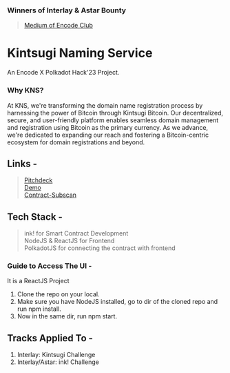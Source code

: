 ### Winners of Interlay & Astar Bounty

> [Medium of Encode Club](https://medium.com/encode-club/encode-x-polkadot-spring-2023-hackathon-prizewinners-and-summary-3919e78a42d0) <br />
# Kintsugi Naming Service 
An Encode X Polkadot Hack'23 Project. 

### Why KNS? 
At KNS, we're transforming the domain name registration process by harnessing the power of Bitcoin through Kintsugi Bitcoin. Our decentralized, secure, and user-friendly platform enables seamless domain management and registration using Bitcoin as the primary currency. As we advance, we're dedicated to expanding our reach and fostering a Bitcoin-centric ecosystem for domain registrations and beyond. <br />

## Links - 
> [Pitchdeck](https://drive.google.com/file/d/1X6G4AuZqwpkd3l1zJfx7URfhuABxSzVQ/view) <br />
> [Demo](https://www.youtube.com/watch?v=XOSgebfi6gM) <br />
> [Contract-Subscan](https://shibuya.subscan.io/wasm_contract/bD5Bj1czhW6tsGaiAbzBbE8vh3BVUzhahPRGC6YeEPvfZzb) <br /> 

## Tech Stack - 
> ink! for Smart Contract Development <br />
> NodeJS & ReactJS for Frontend <br />
> PolkadotJS for connecting the contract with frontend <br />

### Guide to Access The UI - 
It is a ReactJS Project

1) Clone the repo on your local.
2) Make sure you have NodeJS installed, go to dir of the cloned repo and run npm install. 
3) Now in the same dir, run npm start.

## Tracks Applied To - 
1) Interlay: Kintsugi Challenge
2) Interlay/Astar: ink! Challenge
